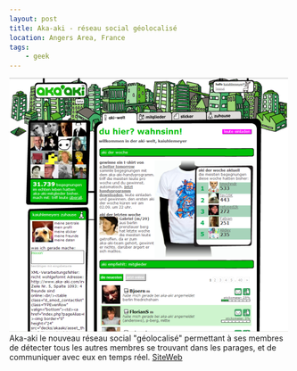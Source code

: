 ```yaml
---
layout: post
title: Aka-aki - réseau social géolocalisé
location: Angers Area, France
tags:
    - geek
---
```


<img src="/assets/images/blog/Sites/aka-aki-homepage.png" alt="" />  
Aka-aki le nouveau réseau social "géolocalisé" permettant à ses membres de détecter tous les autres membres se trouvant dans les parages, et de communiquer avec eux en temps réel.  
<a href="www.aka-aki.com">SiteWeb</a>
